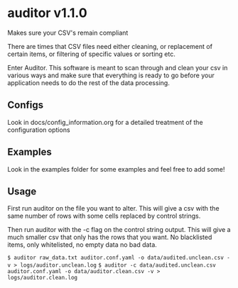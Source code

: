 # auditor v1.1.0
Makes sure your CSV's remain compliant

There are times that CSV files need either cleaning, or replacement of certain items, or filtering 
of specific values or sorting etc. 

Enter Auditor. This software is meant to scan through and clean your csv in various ways and make sure that
everything is ready to go before your application needs to do the rest of the data processing.

## Configs

Look in docs/config_information.org for a detailed treatment of the configuration options

## Examples

Look in the examples folder for some examples and feel free to add some!

## Usage

  First run auditor on the file you want to alter. This will give a csv with the same number of
rows with some cells replaced by control strings.

  Then run auditor with the -c flag on the control string output. This will give a much smaller
csv that only has the rows that you want. No blacklisted items, only whitelisted, no empty data
no bad data.

`$ auditor raw_data.txt auditor.conf.yaml -o data/audited.unclean.csv -v > logs/auditor.unclean.log`
`$ auditor -c data/audited.unclean.csv auditor.conf.yaml -o data/auditor.clean.csv -v > logs/auditor.clean.log`
